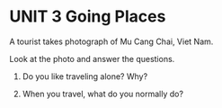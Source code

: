 # UNIT 3 Going Places

A tourist takes photograph of Mu Cang Chai, Viet Nam.

Look at the photo and answer the questions.

1. Do you like traveling alone? Why?

2. When you travel, what do you normally do?
